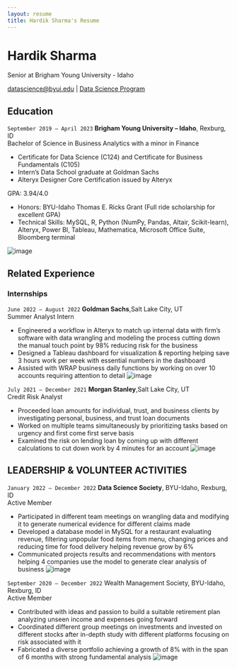 ```yaml
---
layout: resume
title: Hardik Sharma's Resume
---
```

# Hardik Sharma
Senior at Brigham Young University - Idaho

<div id="webaddress">
<a href="sharmahardik8020@gmail.com">datascience@byui.edu</a>
| <a href="https://byuidatascience.github.io/development.html">Data Science Program</a>
</div>

<!-- https://www.monique.tech/the-art-of-markdown -->


## Education

`September 2019 – April 2023`
__Brigham Young University – Idaho__, Rexburg, ID	                                   					     	       
Bachelor of Science in Business Analytics with a minor in Finance	


- Certificate for Data Science (C124) and Certificate for Business Fundamentals (C105)
- Intern’s Data School graduate at Goldman Sachs
- Alteryx Designer Core Certification issued by Alteryx

GPA: 3.94/4.0

- Honors: BYU-Idaho Thomas E. Ricks Grant (Full ride scholarship for excellent GPA)
- Technical Skills: MySQL, R, Python (NumPy, Pandas, Altair, Scikit-learn), Alteryx, Power BI, Tableau, Mathematica, Microsoft Office Suite, Bloomberg terminal     
  
![image](https://user-images.githubusercontent.com/97266144/207678021-76e79166-42eb-4ccd-9b81-eef4cdf55020.png)




## Related Experience

### Internships

`June 2022 – August 2022`
__Goldman Sachs__,Salt Lake City, UT     
Summer Analyst Intern						                                	            	      
- Engineered a workflow in Alteryx to match up internal data with firm’s software with data wrangling and modeling the process cutting down the manual touch point by 98% reducing risk for the business
- Designed a Tableau dashboard for visualization & reporting helping save 3 hours work per week with essential numbers in the dashboard
- Assisted with WRAP business daily functions by working on over 10 accounts requiring attention to detail
![image](https://user-images.githubusercontent.com/97266144/207678649-efb1fd7f-8bf2-47ad-8b63-50cd1cf1c3e4.png)


`July 2021 – December 2021`
__Morgan Stanley__,Salt Lake City, UT  
Credit Risk Analyst						                                	            		        
- Proceeded loan amounts for individual, trust, and business clients by investigating personal, business, and trust loan documents
- Worked on multiple teams simultaneously by prioritizing tasks based on urgency and first come first serve basis
- Examined the risk on lending loan by coming up with different calculations to cut down work by 4 minutes for an account 
![image](https://user-images.githubusercontent.com/97266144/207679026-0368476d-46c2-4ccf-b596-0b41fdfa3581.png)






## LEADERSHIP & VOLUNTEER ACTIVITIES

`January 2022 – December 2022`
__Data Science Society__, BYU-Idaho, Rexburg, ID                                                
Active Member						               	            			         
- Participated in different team meetings on wrangling data and modifying it to generate numerical evidence for different claims made
- Developed a database model in MySQL for a restaurant evaluating revenue, filtering unpopular food items from menu, changing prices and reducing time for food delivery helping revenue grow by 6%
- Communicated projects results and recommendations with mentors helping 4 companies use the model to generate clear analysis of business 
![image](https://user-images.githubusercontent.com/97266144/207679364-cc86c234-b9a5-4fe9-97b2-2a367f98a265.png)

`September 2020 – December 2022`
Wealth Management Society, BYU-Idaho, Rexburg, ID                                              
Active Member						               	            			      
- Contributed with ideas and passion to build a suitable retirement plan analyzing unseen income and expenses going forward
- Coordinated different group meetings on investments and invested on different stocks after in-depth study with different platforms focusing on risk associated with it
- Fabricated a diverse portfolio achieving a growth of 8% with in the span of 6 months with strong fundamental analysis
![image](https://user-images.githubusercontent.com/97266144/207679915-1f576d88-f558-4c59-9250-b7d35fd4a8e3.png)


<!-- ### Footer

Last updated: May 2013 -->


